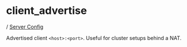 # client_advertise

/ [Server Config](../README.md) 

Advertised client `<host>:<port>`. Useful for cluster setups
behind a NAT.


